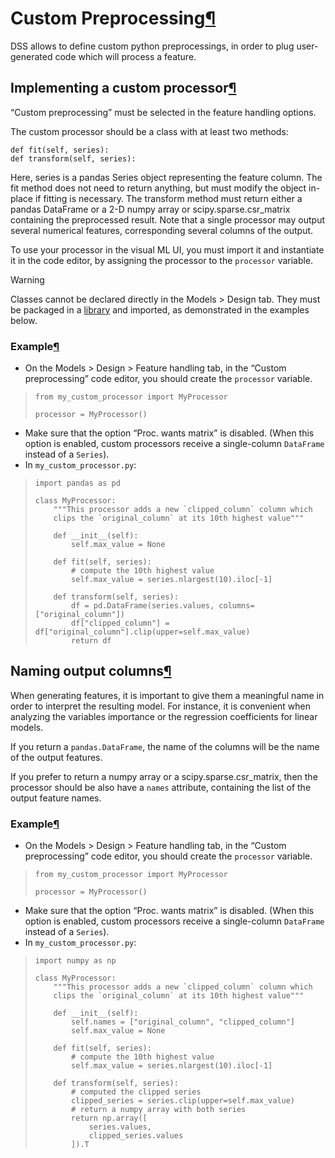 Custom Preprocessing[¶](#custom-preprocessing "Permalink to this heading")
==========================================================================


DSS allows to define custom python preprocessings, in order to plug user\-generated code which will process a feature.



Implementing a custom processor[¶](#implementing-a-custom-processor "Permalink to this heading")
------------------------------------------------------------------------------------------------


“Custom preprocessing” must be selected in the feature handling options.


The custom processor should be a class with at least two methods:



```
def fit(self, series):
def transform(self, series):

```


Here, series is a pandas Series object representing the feature column.
The fit method does not need to return anything, but must modify the object in\-place if fitting is necessary.
The transform method must return either a pandas DataFrame or a 2\-D numpy array or scipy.sparse.csr\_matrix containing the preprocessed result. Note that a single processor may output several numerical features, corresponding several columns of the output.


To use your processor in the visual ML UI, you must import it and instantiate it in the code editor, by assigning the processor to the `processor` variable.



Warning


Classes cannot be declared directly in the Models \> Design tab. They must be packaged in a [library](../../python/reusing-code.html) and imported, as demonstrated in the examples below.




### Example[¶](#example "Permalink to this heading")


* On the Models \> Design \> Feature handling tab, in the “Custom preprocessing” code editor, you should create the `processor` variable.



> ```
> from my_custom_processor import MyProcessor
> 
> processor = MyProcessor()
> 
> ```
* Make sure that the option “Proc. wants matrix” is disabled. (When this option is enabled, custom processors receive a single\-column `DataFrame` instead of a `Series`).
* In `my_custom_processor.py`:



> ```
> import pandas as pd
> 
> class MyProcessor:
>     """This processor adds a new `clipped_column` column which
>     clips the `original_column` at its 10th highest value"""
> 
>     def __init__(self):
>         self.max_value = None
> 
>     def fit(self, series):
>         # compute the 10th highest value
>         self.max_value = series.nlargest(10).iloc[-1]
> 
>     def transform(self, series):
>         df = pd.DataFrame(series.values, columns=["original_column"])
>         df["clipped_column"] = df["original_column"].clip(upper=self.max_value)
>         return df
> 
> ```





Naming output columns[¶](#naming-output-columns "Permalink to this heading")
----------------------------------------------------------------------------


When generating features, it is important to give them a meaningful name in order to interpret the resulting model. For instance, it is convenient when analyzing the variables importance or the regression coefficients for linear models.


If you return a `pandas.DataFrame`, the name of the columns will be the name of the output features.


If you prefer to return a numpy array or a scipy.sparse.csr\_matrix, then the processor should be also have a `names` attribute, containing the list of the output feature names.



### Example[¶](#id1 "Permalink to this heading")


* On the Models \> Design \> Feature handling tab, in the “Custom preprocessing” code editor, you should create the `processor` variable.



> ```
> from my_custom_processor import MyProcessor
> 
> processor = MyProcessor()
> 
> ```
* Make sure that the option “Proc. wants matrix” is disabled. (When this option is enabled, custom processors receive a single\-column `DataFrame` instead of a `Series`).
* In `my_custom_processor.py`:



> ```
> import numpy as np
> 
> class MyProcessor:
>     """This processor adds a new `clipped_column` column which
>     clips the `original_column` at its 10th highest value"""
> 
>     def __init__(self):
>         self.names = ["original_column", "clipped_column"]
>         self.max_value = None
> 
>     def fit(self, series):
>         # compute the 10th highest value
>         self.max_value = series.nlargest(10).iloc[-1]
> 
>     def transform(self, series):
>         # computed the clipped series
>         clipped_series = series.clip(upper=self.max_value)
>         # return a numpy array with both series
>         return np.array([
>             series.values,
>             clipped_series.values
>         ]).T
> 
> ```
